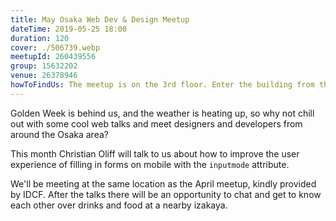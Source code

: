 ```yaml
---
title: May Osaka Web Dev & Design Meetup
dateTime: 2019-05-25 18:00
duration: 120
cover: ./506739.webp
meetupId: 260439556
group: 15632202
venue: 26378946
howToFindUs: The meetup is on the 3rd floor. Enter the building from the parking entrance at the North side. If you arrive at the West entrance and see the map printed on the shuttered door, you'll need to head North and turn right.
---
```


Golden Week is behind us, and the weather is heating up, so why not chill out with some cool web talks and meet designers and developers from around the Osaka area?

This month Christian Oliff will talk to us about how to improve the user experience of filling in forms on mobile with the `inputmode` attribute.

We'll be meeting at the same location as the April meetup, kindly provided by IDCF. After the talks there will be an opportunity to chat and get to know each other over drinks and food at a nearby izakaya.
